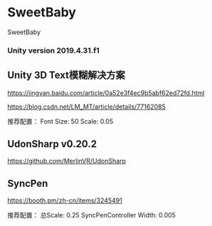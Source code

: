 # SweetBaby
SweetBaby

### Unity version 2019.4.31.f1

## Unity 3D Text模糊解决方案
https://jingyan.baidu.com/article/0a52e3f4ec9b5abf62ed72fd.html

https://blog.csdn.net/LM_MT/article/details/77162085

推荐配置：
Font Size: 50
Scale: 0.05

## UdonSharp v0.20.2
https://github.com/MerlinVR/UdonSharp

## SyncPen
https://booth.pm/zh-cn/items/3245491

推荐配置：
总Scale: 0.25
SyncPenController Width: 0.005
